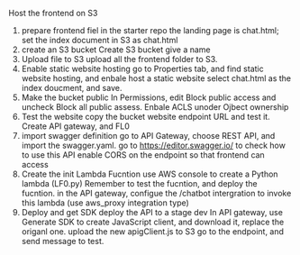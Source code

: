 Host the frontend on S3
1. prepare frontend fiel
    in the starter repo the landing page is chat.html; set the index document in S3 as chat.html
2. create an S3 bucket
    Create S3 bucket
    give a name
3. Upload file to S3
    upload all the frontend folder to S3.
4. Enable static website hosting
    go to Properties tab, and find static website hosting, and enbale host a static website
    select chat.html as the index doucment, and save.
5. Make the bucket public
    In Permissions, edit Block public access and uncheck Block all public assess.
    Enbale ACLS unoder Ojbect ownership
6. Test the website
    copy the bucket website endpoint URL and test it.
Create API gateway, and FL0
1. import swagger definition
    go to API Gateway, choose REST API, and import the swagger.yaml.
    go to https://editor.swagger.io/ to check how to use this API
    enable CORS on the endpoint so that frontend can access
2. Create the init Lambda Fucntion
    use AWS console to create a Python lambda (LF0.py)
    Remember to test the fucntion, and deploy the fucntion.
    in the API gateway, configue the /chatbot intergration to invoke this lambda (use aws_proxy integration type)
3. Deploy and get SDK
    deploy the API to a stage dev
    In API gateway, use Generate SDK to create JavaScript client, and download it, replace the origanl one.
    upload the new apigClient.js to S3
    go to the endpoint, and send message to test.

